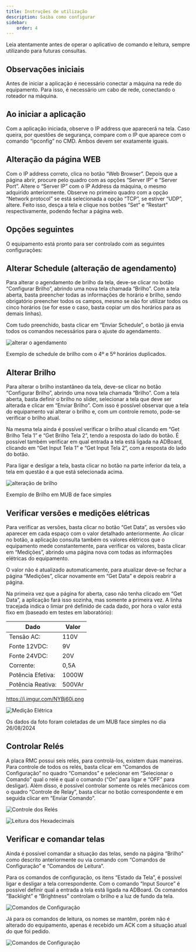 ```yaml
---
title: Instruções de utilização 
description: Saiba como configurar
sidebar:
    order: 4
---
```


Leia atentamente antes de operar o aplicativo de comando e leitura, sempre utilizando para futuras consultas.

 
## Observações iniciais
Antes de iniciar a aplicação é necessário conectar a máquina na rede do equipamento. Para isso, é necessário um cabo de rede, conectando o roteador na máquina.

## Ao iniciar a aplicação
Com a aplicação iniciada, observe o IP address que aparecerá na tela. Caso queira, por questões de segurança, compare com o IP que aparece com o comando “ipconfig” no CMD. Ambos devem ser exatamente iguais.

## Alteração  da página WEB
Com o IP address correto, clica no botão “Web Browser”. Depois que a página abrir, procure pelo quadro com as opções “Server IP” e “Server Port”. Altere o “Server IP” com o IP Address da máquina, o mesmo adquirido anteriormente. Observe no primeiro quadro com a opção “Network protocol” se está selecionada a opção “TCP”, se estiver “UDP”, altere.
Feito isso, desça a tela e clique nos botões “Set” e “Restart” respectivamente, podendo fechar a página web.

## Opções seguintes
O equipamento está pronto para ser controlado com as seguintes configurações:

## Alterar Schedule (alteração de agendamento)
Para alterar o agendamento de brilho da tela, deve-se clicar no botão “Configurar Brilho”, abrindo uma nova tela chamada “Brilho”. Com a tela aberta, basta preencher todas as informações de horário e brilho, sendo obrigatório preencher todos os campos, mesmo se não for utilizar todos os cinco horários (se for esse o caso, basta copiar um dos horários para as demais linhas).

Com tudo preenchido, basta clicar em “Enviar Schedule”, o botão já envia todos os comandos necessários para o ajuste do agendamento.

![alterar o agendamento](https://i.imgur.com/QGXhEJ1.png)

Exemplo de schedule de brilho com o 4º e 5º horários duplicados.

## Alterar Brilho
Para alterar o brilho instantâneo da tela, deve-se clicar no botão “Configurar Brilho”, abrindo uma nova tela chamada “Brilho”. Com a tela aberta, basta definir o brilho no slider, selecionar a tela que deve ser alterada e clicar em “Enviar Brilho”. Com isso é possível observar que a tela do equipamento vai alterar o brilho e, com um controle remoto, pode-se verificar o brilho atual.

Na mesma tela ainda é possível verificar o brilho atual clicando em “Get Brilho Tela 1” e “Get Brilho Tela 2”, tendo a resposta do lado do botão.
É possível também verificar em qual entrada a tela está ligada na ADBoard, clicando em  “Get Input Tela 1” e “Get Input Tela 2”, com a resposta do lado do botão.

Para ligar e desligar a tela, basta clicar no botão na parte inferior da tela, a tela em questão é a que está selecionada acima.

![alteração de brilho](https://i.imgur.com/zdQUHcb.png)

Exemplo de Brilho em MUB de face simples

## Verificar versões e medições elétricas
Para verificar as versões, basta clicar no botão “Get Data”, as versões vão aparecer em cada espaço com o valor detalhado anteriormente. Ao clicar no botão, a aplicação consulta também os valores elétricos que o equipamento mede constantemente, para verificar os valores, basta clicar em “Medições”, abrindo uma página nova com todas as informações elétricas do equipamento.

O valor não é atualizado automaticamente, para atualizar deve-se fechar a página “Medições”, clicar novamente em “Get Data” e depois reabrir a página.

Na primeira vez que a página for aberta, caso não tenha clicado em “Get Data”, a aplicação fará isso sozinha, mas somente a primeira vez.
A linha tracejada indica o limiar pré definido de cada dado, por hora o valor está fixo em (baseado em testes em laboratório):

| Dado              | Valor  |
| ----------------- | ------ |
| Tensão AC:        | 110V   |
| Fonte 12VDC:      | 9V     |
| Fonte 24VDC:      | 20V    |
| Corrente:         | 0,5A   |
| Potência Efetiva: | 1000W  |
| Potência Reativa: | 500VAr |

https://i.imgur.com/NYBj60i.png

![Medição Elétrica](https://i.imgur.com/NYBj60i.png)

Os dados da foto foram coletadas de um MUB face simples no dia 26/08/2024

## Controlar Relés
A placa RMC possui seis relés, para controlá-los, existem duas maneiras. Para controle de todos os relés, basta clicar em “Comandos de Configuração” no quadro “Comandos” e selecionar em “Selecionar o Comando” qual o relé e qual o comando (“On” para ligar e “OFF” para desligar). Além disso, é possível controlar somente os relés mecânicos com o quadro “Controle de Relay”, basta clicar no botão correspondente e em seguida clicar em “Enviar Comando”.

![Controle dos Relés](https://i.imgur.com/S98ufaJ.png)

![Leitura dos Hexadecimais](https://i.imgur.com/QNOSSSE.png)

## Verificar e comandar telas
Ainda é possível comandar a situação das telas, sendo na página “Brilho” como descrito anteriormente ou via comando com “Comandos de Configuração” e “Comandos de Leitura”.

Para os comandos de configuração, os itens “Estado da Tela”, é possível ligar e desligar a tela correspondente. Com o comando “Input Source” é possível definir qual a entrada a tela está ligada na ADBoard. Os comandos “Backlight” e “Brightness” controlam o brilho e a luz de fundo da tela.

![Comandos de Configuração](https://i.imgur.com/QHQoK9I.png)

Já para os comandos de leitura, os nomes se mantêm, porém não é alterado do equipamento, apenas é recebido um ACK com a situação atual do que foi pedido.

![Comandos de Configuração](https://i.imgur.com/WMDqEH1.png)